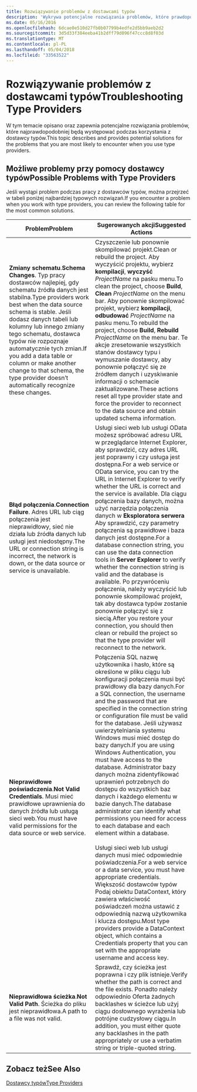 ```yaml
---
title: Rozwiązywanie problemów z dostawcami typów
description: 'Wykrywa potencjalne rozwiązania problemów, które prawdopodobnie mogą wystąpić podczas używania dostawcy typów w F #.'
ms.date: 05/16/2016
ms.openlocfilehash: 6dcae0e510d27fb0b07799b4edfe2d5bb9aeb2d2
ms.sourcegitcommit: 3d5d33f384eeba41b2dff79d096f47ccc8d8f03d
ms.translationtype: MT
ms.contentlocale: pl-PL
ms.lasthandoff: 05/04/2018
ms.locfileid: "33563522"
---
```

# <a name="troubleshooting-type-providers"></a><span data-ttu-id="f1c3a-103">Rozwiązywanie problemów z dostawcami typów</span><span class="sxs-lookup"><span data-stu-id="f1c3a-103">Troubleshooting Type Providers</span></span>

<span data-ttu-id="f1c3a-104">W tym temacie opisano oraz zapewnia potencjalne rozwiązania problemów, które najprawdopodobniej będą występować podczas korzystania z dostawcy typów.</span><span class="sxs-lookup"><span data-stu-id="f1c3a-104">This topic describes and provides potential solutions for the problems that you are most likely to encounter when you use type providers.</span></span>


## <a name="possible-problems-with-type-providers"></a><span data-ttu-id="f1c3a-105">Możliwe problemy przy pomocy dostawcy typów</span><span class="sxs-lookup"><span data-stu-id="f1c3a-105">Possible Problems with Type Providers</span></span>
<span data-ttu-id="f1c3a-106">Jeśli wystąpi problem podczas pracy z dostawców typów, można przejrzeć w tabeli poniżej najbardziej typowych rozwiązań.</span><span class="sxs-lookup"><span data-stu-id="f1c3a-106">If you encounter a problem when you work with type providers, you can review the following table for the most common solutions.</span></span>



|<span data-ttu-id="f1c3a-107">Problem</span><span class="sxs-lookup"><span data-stu-id="f1c3a-107">Problem</span></span>|<span data-ttu-id="f1c3a-108">Sugerowanych akcji</span><span class="sxs-lookup"><span data-stu-id="f1c3a-108">Suggested Actions</span></span>|
|-------|-----------------|
|<span data-ttu-id="f1c3a-109">**Zmiany schematu**.</span><span class="sxs-lookup"><span data-stu-id="f1c3a-109">**Schema Changes**.</span></span> <span data-ttu-id="f1c3a-110">Typ pracy dostawców najlepiej, gdy schematu źródła danych jest stabilna.</span><span class="sxs-lookup"><span data-stu-id="f1c3a-110">Type providers work best  when the data source schema is stable.</span></span> <span data-ttu-id="f1c3a-111">Jeśli dodasz danych tabeli lub kolumny lub innego zmiany tego schematu, dostawca typów nie rozpoznaje automatycznie tych zmian.</span><span class="sxs-lookup"><span data-stu-id="f1c3a-111">If you add a data table or column or make another change to that schema, the type provider doesn’t automatically recognize these changes.</span></span>|<span data-ttu-id="f1c3a-112">Czyszczenie lub ponownie skompilować projekt.</span><span class="sxs-lookup"><span data-stu-id="f1c3a-112">Clean or rebuild the project.</span></span> <span data-ttu-id="f1c3a-113">Aby wyczyścić projektu, wybierz **kompilacji**, **wyczyść** *ProjectName* na pasku menu.</span><span class="sxs-lookup"><span data-stu-id="f1c3a-113">To clean the project, choose **Build**, **Clean** *ProjectName* on the menu bar.</span></span> <span data-ttu-id="f1c3a-114">Aby ponownie skompilować projekt, wybierz **kompilacji**, **odbudować** *ProjectName* na pasku menu.</span><span class="sxs-lookup"><span data-stu-id="f1c3a-114">To rebuild the project, choose **Build**, **Rebuild** *ProjectName* on the menu bar.</span></span> <span data-ttu-id="f1c3a-115">Te akcje zresetowanie wszystkich stanów dostawcy typu i wymuszanie dostawcy, aby ponownie połączyć się ze źródłem danych i uzyskiwanie informacji o schemacie zaktualizowane.</span><span class="sxs-lookup"><span data-stu-id="f1c3a-115">These actions reset all type provider state and force the provider to reconnect to the data source and obtain updated schema information.</span></span>|
|<span data-ttu-id="f1c3a-116">**Błąd połączenia**.</span><span class="sxs-lookup"><span data-stu-id="f1c3a-116">**Connection Failure**.</span></span> <span data-ttu-id="f1c3a-117">Adres URL lub ciąg połączenia jest nieprawidłowy, sieć nie działa lub źródła danych lub usługi jest niedostępny.</span><span class="sxs-lookup"><span data-stu-id="f1c3a-117">The URL or connection string is incorrect, the network is down, or the data source or service is unavailable.</span></span>|<span data-ttu-id="f1c3a-118">Usługi sieci web lub usługi OData możesz spróbować adresu URL w przeglądarce Internet Explorer, aby sprawdzić, czy adres URL jest poprawny i czy usługa jest dostępna.</span><span class="sxs-lookup"><span data-stu-id="f1c3a-118">For a web service or OData service, you can try the URL in Internet Explorer to verify whether the URL is correct and the service is available.</span></span> <span data-ttu-id="f1c3a-119">Dla ciągu połączenia bazy danych, można użyć narzędzia połączenia danych w **Eksploratora serwera** Aby sprawdzić, czy parametry połączenia są prawidłowe i baza danych jest dostępne.</span><span class="sxs-lookup"><span data-stu-id="f1c3a-119">For a database connection string, you can use the data connection tools in **Server Explorer** to verify whether the connection string is valid and the database is available.</span></span> <span data-ttu-id="f1c3a-120">Po przywróceniu połączenia, należy wyczyścić lub ponownie skompilować projekt, tak aby dostawca typów zostanie ponownie połączyć się z siecią.</span><span class="sxs-lookup"><span data-stu-id="f1c3a-120">After you restore your connection, you should then clean or rebuild the project so that the type provider will reconnect to the network.</span></span>|
|<span data-ttu-id="f1c3a-121">**Nieprawidłowe poświadczenia**.</span><span class="sxs-lookup"><span data-stu-id="f1c3a-121">**Not Valid Credentials**.</span></span> <span data-ttu-id="f1c3a-122">Musi mieć prawidłowe uprawnienia do danych źródła lub usługą sieci web.</span><span class="sxs-lookup"><span data-stu-id="f1c3a-122">You must have valid permissions for the data source or web service.</span></span>|<span data-ttu-id="f1c3a-123">Połączenia SQL nazwę użytkownika i hasło, które są określone w pliku ciągu lub konfiguracji połączenia musi być prawidłowy dla bazy danych.</span><span class="sxs-lookup"><span data-stu-id="f1c3a-123">For a SQL connection, the username and the password that are specified in the connection string or configuration file must be valid for the database.</span></span> <span data-ttu-id="f1c3a-124">Jeśli używasz uwierzytelniania systemu Windows musi mieć dostęp do bazy danych.</span><span class="sxs-lookup"><span data-stu-id="f1c3a-124">If you are using Windows Authentication, you must have access to the database.</span></span> <span data-ttu-id="f1c3a-125">Administrator bazy danych można zidentyfikować uprawnień potrzebnych do dostępu do wszystkich baz danych i każdego elementu w bazie danych.</span><span class="sxs-lookup"><span data-stu-id="f1c3a-125">The database administrator can identify what permissions you need for access to each database and each element within a database.</span></span><br /><br /><span data-ttu-id="f1c3a-126">Usługi sieci web lub usługi danych musi mieć odpowiednie poświadczenia.</span><span class="sxs-lookup"><span data-stu-id="f1c3a-126">For a web service or a data service, you must have appropriate credentials.</span></span> <span data-ttu-id="f1c3a-127">Większość dostawców typów Podaj obiektu DataContext, który zawiera właściwość poświadczeń można ustawić z odpowiednią nazwą użytkownika i klucza dostępu.</span><span class="sxs-lookup"><span data-stu-id="f1c3a-127">Most type providers provide a DataContext object, which contains a Credentials property that you can set with the appropriate username and access key.</span></span>|
|<span data-ttu-id="f1c3a-128">**Nieprawidłowa ścieżka**.</span><span class="sxs-lookup"><span data-stu-id="f1c3a-128">**Not Valid Path**.</span></span> <span data-ttu-id="f1c3a-129">Ścieżka do pliku jest nieprawidłowa.</span><span class="sxs-lookup"><span data-stu-id="f1c3a-129">A path to a file was not valid.</span></span>|<span data-ttu-id="f1c3a-130">Sprawdź, czy ścieżka jest poprawna i czy plik istnieje.</span><span class="sxs-lookup"><span data-stu-id="f1c3a-130">Verify whether the path is correct and the file exists.</span></span> <span data-ttu-id="f1c3a-131">Ponadto należy odpowiednio Oferta żadnych backlashes w ścieżce lub użyj ciągu dosłownego wyrażenia lub potrójne cudzysłowy ciągu.</span><span class="sxs-lookup"><span data-stu-id="f1c3a-131">In addition, you must either quote any backlashes in the path appropriately or use a verbatim string or triple-quoted string.</span></span>|

## <a name="see-also"></a><span data-ttu-id="f1c3a-132">Zobacz też</span><span class="sxs-lookup"><span data-stu-id="f1c3a-132">See Also</span></span>
[<span data-ttu-id="f1c3a-133">Dostawcy typów</span><span class="sxs-lookup"><span data-stu-id="f1c3a-133">Type Providers</span></span>](index.md)
